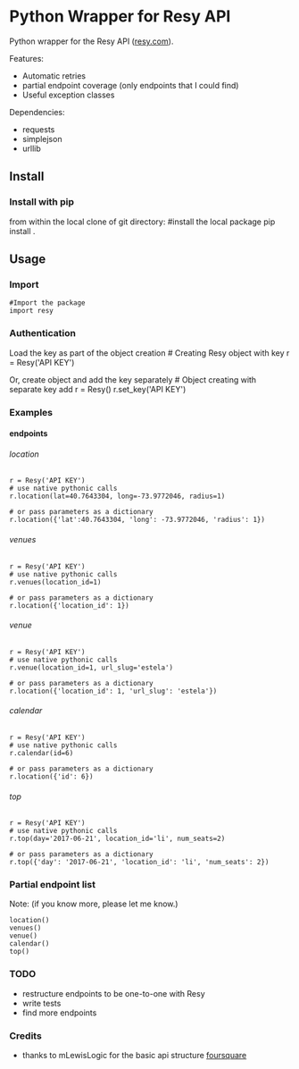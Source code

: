 # Python Wrapper for Resy API

Python wrapper for the Resy API ([resy.com](https://resy.com/)).

Features:
* Automatic retries
* partial endpoint coverage (only endpoints that I could find)
* Useful exception classes

Dependencies:

* requests
* simplejson
* urllib


## Install
### Install with pip
from within the local clone of git directory:
    #install the local package
    pip install .

## Usage
### Import
    #Import the package
    import resy

### Authentication

Load the key as part of the object creation
    # Creating Resy object with key
    r = Resy('API KEY')

Or, create object and add the key separately
    # Object creating with separate key add
    r = Resy()
    r.set_key('API KEY')


### Examples

#### endpoints

###### location
    r = Resy('API KEY')
    # use native pythonic calls
    r.location(lat=40.7643304, long=-73.9772046, radius=1)

    # or pass parameters as a dictionary
    r.location({'lat':40.7643304, 'long': -73.9772046, 'radius': 1})

###### venues
    r = Resy('API KEY')
    # use native pythonic calls
    r.venues(location_id=1)

    # or pass parameters as a dictionary
    r.location({'location_id': 1})

###### venue
    r = Resy('API KEY')
    # use native pythonic calls
    r.venue(location_id=1, url_slug='estela')

    # or pass parameters as a dictionary
    r.location({'location_id': 1, 'url_slug': 'estela'})

###### calendar
    r = Resy('API KEY')
    # use native pythonic calls
    r.calendar(id=6)

    # or pass parameters as a dictionary
    r.location({'id': 6})

###### top
    r = Resy('API KEY')
    # use native pythonic calls
    r.top(day='2017-06-21', location_id='li', num_seats=2)

    # or pass parameters as a dictionary
    r.top({'day': '2017-06-21', 'location_id': 'li', 'num_seats': 2})

### Partial endpoint list
Note: (if you know more, please let me know.)

    location()
    venues()
    venue()
    calendar()
    top()

### TODO
* restructure endpoints to be one-to-one with Resy
* write tests
* find more endpoints

### Credits
* thanks to mLewisLogic for the basic api structure [foursquare](https://github.com/mLewisLogic/foursquare)
